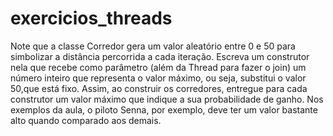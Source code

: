# exercicios_threads
Note que a classe Corredor gera um valor aleatório entre 0 e 50 para simbolizar a distância percorrida a cada iteração. Escreva um construtor nela que recebe como parâmetro (além da Thread para fazer o join) um número inteiro que representa o valor máximo, ou seja, substitui o valor 50,que está fixo. Assim, ao construir os corredores, entregue para cada construtor um valor máximo que indique a sua probabilidade de ganho. Nos exemplos da aula, o piloto Senna, por exemplo, deve ter um valor bastante alto quando comparado aos demais.
